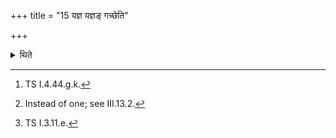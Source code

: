 +++
title = "15 यज्ञ यज्ञङ् गच्छेति"

+++

<details><summary>थिते</summary>

15. With yajña yajñaṁ gaccha[^1] having offered three[^2] Samiṣṭayajus(-libations of ghee) without touching the heart-spike, with his face to the north, having gone out between the Cātvāla (pit) and Utkara (rubbish-heap) to a place where no one moves, having poured water, at the place where dry and wet regions meet, he disposes it i.e. buries it, while thinking about the enemy in his mind, with śugasi...[^5]  


[^1]: TS I.4.44.g.k.  

[^2]: Instead of one; see III.13.2.  

[^3]: See VII.23.11.  

[^4]: Cf. TS VI.4.1.5; cp.MS III. 10.7.  

[^5]: TS I.3.11.e.
</details>
